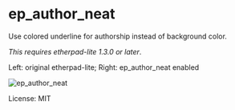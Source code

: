 ep_author_neat
==============

Use colored underline for authorship instead of background color.

*This requires etherpad-lite 1.3.0 or later*.

Left: original etherpad-lite; Right: ep_author_neat enabled

![ep_author_neat](https://raw.github.com/clkao/ep_author_neat/master/thumbnail.png "ep_author_neat")

License: MIT
